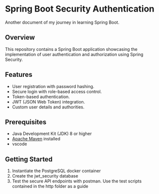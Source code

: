 # Spring Boot Security Authentication

Another document of my journey in learning Spring Boot.

## Overview

This repository contains a Spring Boot application showcasing the implementation of user authentication and authorization using Spring Security.

## Features

- User registration with password hashing.
- Secure login with role-based access control.
- Token-based authentication.
- JWT (JSON Web Token) integration.
- Custom user details and authorities.

## Prerequisites

- Java Development Kit (JDK) 8 or higher
- [Apache Maven](https://maven.apache.org/download.cgi) installed
- vscode

## Getting Started

1. Instantiate the PostgreSQL docker container
2. Create the jwt_security database
3. Test the secure API endpoints with postman. Use the test scripts contained in the http folder as a guide
    
